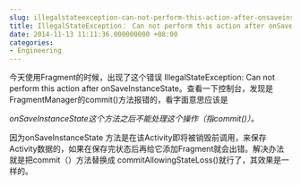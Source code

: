 ```yaml
---
slug: illegalstateexception-can-not-perform-this-action-after-onsaveinstancestate
title: IllegalStateException： Can not perform this action after onSaveInstanceState
date: 2014-11-13 11:11:36.000000000 +08:00
categories:
- Engineering
---
```

今天使用Fragment的时候，出现了这个错误 IllegalStateException: Can not perform this action after onSaveInstanceState。查看一下控制台，发现是FragmentManager的commit()方法报错的，看字面意思应该是

*onSaveInstanceState这个方法之后不能处理这个操作（指commit()）。*

因为onSaveInstanceState
方法是在该Activity即将被销毁前调用，来保存Activity数据的，如果在保存完状态后再给它添加Fragment就会出错。解决办法就是把commit（）方法替换成 commitAllowingStateLoss()就行了，其效果是一样的。